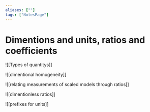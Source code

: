 ```yaml
---
aliases: [""]
tags: ["NotesPage"]
---
```


# Dimentions and units, ratios and coefficients

![[Types of quantitys]]

![[dimentional homogeneity]]

![[relating measurements of scaled models through ratios]]

![[dimentionless ratios]]

![[prefixes for units]]